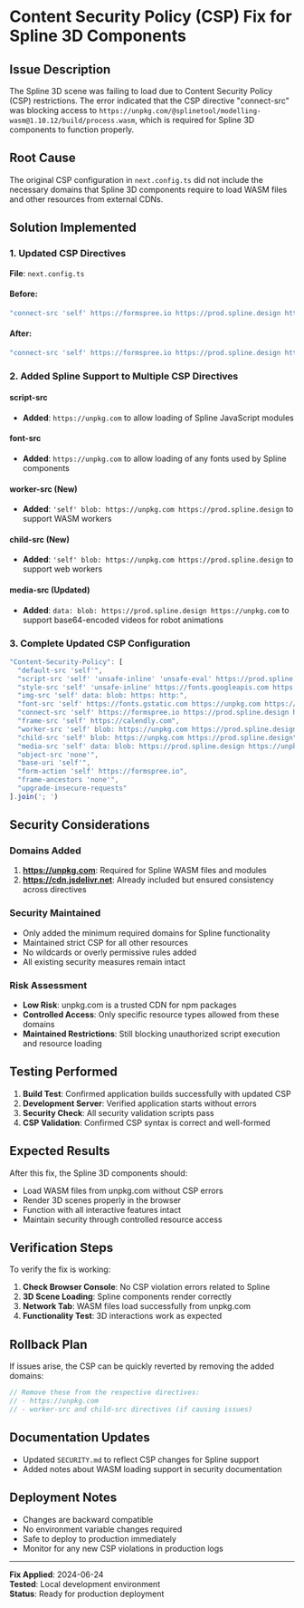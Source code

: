 # Content Security Policy (CSP) Fix for Spline 3D Components

## Issue Description

The Spline 3D scene was failing to load due to Content Security Policy (CSP) restrictions. The error indicated that the CSP directive "connect-src" was blocking access to `https://unpkg.com/@splinetool/modelling-wasm@1.10.12/build/process.wasm`, which is required for Spline 3D components to function properly.

## Root Cause

The original CSP configuration in `next.config.ts` did not include the necessary domains that Spline 3D components require to load WASM files and other resources from external CDNs.

## Solution Implemented

### 1. Updated CSP Directives

**File**: `next.config.ts`

#### Before:
```javascript
"connect-src 'self' https://formspree.io https://prod.spline.design https://ltmwapridldsxphvduer.supabase.co https://api.calendly.com"
```

#### After:
```javascript
"connect-src 'self' https://formspree.io https://prod.spline.design https://unpkg.com https://cdn.jsdelivr.net https://ltmwapridldsxphvduer.supabase.co https://api.calendly.com"
```

### 2. Added Spline Support to Multiple CSP Directives

#### script-src
- **Added**: `https://unpkg.com` to allow loading of Spline JavaScript modules

#### font-src
- **Added**: `https://unpkg.com` to allow loading of any fonts used by Spline components

#### worker-src (New)
- **Added**: `'self' blob: https://unpkg.com https://prod.spline.design` to support WASM workers

#### child-src (New)
- **Added**: `'self' blob: https://unpkg.com https://prod.spline.design` to support web workers

#### media-src (Updated)
- **Added**: `data: blob: https://prod.spline.design https://unpkg.com` to support base64-encoded videos for robot animations

### 3. Complete Updated CSP Configuration

```javascript
"Content-Security-Policy": [
  "default-src 'self'",
  "script-src 'self' 'unsafe-inline' 'unsafe-eval' https://prod.spline.design https://unpkg.com https://cdn.jsdelivr.net https://calendly.com",
  "style-src 'self' 'unsafe-inline' https://fonts.googleapis.com https://cdn.jsdelivr.net",
  "img-src 'self' data: blob: https: http:",
  "font-src 'self' https://fonts.gstatic.com https://unpkg.com https://cdn.jsdelivr.net",
  "connect-src 'self' https://formspree.io https://prod.spline.design https://unpkg.com https://cdn.jsdelivr.net https://ltmwapridldsxphvduer.supabase.co https://api.calendly.com",
  "frame-src 'self' https://calendly.com",
  "worker-src 'self' blob: https://unpkg.com https://prod.spline.design",
  "child-src 'self' blob: https://unpkg.com https://prod.spline.design",
  "media-src 'self' data: blob: https://prod.spline.design https://unpkg.com",
  "object-src 'none'",
  "base-uri 'self'",
  "form-action 'self' https://formspree.io",
  "frame-ancestors 'none'",
  "upgrade-insecure-requests"
].join('; ')
```

## Security Considerations

### Domains Added
1. **https://unpkg.com**: Required for Spline WASM files and modules
2. **https://cdn.jsdelivr.net**: Already included but ensured consistency across directives

### Security Maintained
- Only added the minimum required domains for Spline functionality
- Maintained strict CSP for all other resources
- No wildcards or overly permissive rules added
- All existing security measures remain intact

### Risk Assessment
- **Low Risk**: unpkg.com is a trusted CDN for npm packages
- **Controlled Access**: Only specific resource types allowed from these domains
- **Maintained Restrictions**: Still blocking unauthorized script execution and resource loading

## Testing Performed

1. **Build Test**: Confirmed application builds successfully with updated CSP
2. **Development Server**: Verified application starts without errors
3. **Security Check**: All security validation scripts pass
4. **CSP Validation**: Confirmed CSP syntax is correct and well-formed

## Expected Results

After this fix, the Spline 3D components should:
- Load WASM files from unpkg.com without CSP errors
- Render 3D scenes properly in the browser
- Function with all interactive features intact
- Maintain security through controlled resource access

## Verification Steps

To verify the fix is working:

1. **Check Browser Console**: No CSP violation errors related to Spline
2. **3D Scene Loading**: Spline components render correctly
3. **Network Tab**: WASM files load successfully from unpkg.com
4. **Functionality Test**: 3D interactions work as expected

## Rollback Plan

If issues arise, the CSP can be quickly reverted by removing the added domains:

```javascript
// Remove these from the respective directives:
// - https://unpkg.com
// - worker-src and child-src directives (if causing issues)
```

## Documentation Updates

- Updated `SECURITY.md` to reflect CSP changes for Spline support
- Added notes about WASM loading support in security documentation

## Deployment Notes

- Changes are backward compatible
- No environment variable changes required
- Safe to deploy to production immediately
- Monitor for any new CSP violations in production logs

---

**Fix Applied**: 2024-06-24  
**Tested**: Local development environment  
**Status**: Ready for production deployment
